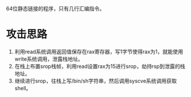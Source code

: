 64位静态链接的程序，只有几行汇编指令。

# 攻击思路
1. 利用read系统调用返回值保存在rax寄存器，写1字节使得rax为1，就能使用write系统调用，泄露栈地址。
2. 在栈上布置srop栈帧，利用read设置rax为15进行srop，劫持rsp到泄露的栈地址。
3. 继续进行srop，往栈上写/bin/sh字符串，然后调用syscve系统调用获取shell。
